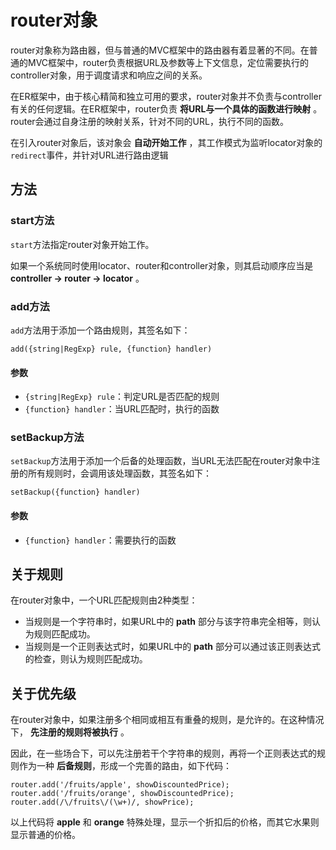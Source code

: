 # router对象

router对象称为路由器，但与普通的MVC框架中的路由器有着显著的不同。在普通的MVC框架中，router负责根据URL及参数等上下文信息，定位需要执行的controller对象，用于调度请求和响应之间的关系。

在ER框架中，由于核心精简和独立可用的要求，router对象并不负责与controller有关的任何逻辑。在ER框架中，router负责 **将URL与一个具体的函数进行映射** 。router会通过自身注册的映射关系，针对不同的URL，执行不同的函数。

在引入router对象后，该对象会 **自动开始工作** ，其工作模式为监听locator对象的`redirect`事件，并针对URL进行路由逻辑

## 方法

### start方法

`start`方法指定router对象开始工作。

如果一个系统同时使用locator、router和controller对象，则其启动顺序应当是 **controller -> router -> locator** 。

### add方法

`add`方法用于添加一个路由规则，其签名如下：

    add({string|RegExp} rule, {function} handler)

#### 参数

- `{string|RegExp} rule`：判定URL是否匹配的规则
- `{function} handler`：当URL匹配时，执行的函数

### setBackup方法

`setBackup`方法用于添加一个后备的处理函数，当URL无法匹配在router对象中注册的所有规则时，会调用该处理函数，其签名如下：

    setBackup({function} handler)

#### 参数

- `{function} handler`：需要执行的函数

## 关于规则

在router对象中，一个URL匹配规则由2种类型：

- 当规则是一个字符串时，如果URL中的 **path** 部分与该字符串完全相等，则认为规则匹配成功。
- 当规则是一个正则表达式时，如果URL中的 **path** 部分可以通过该正则表达式的检查，则认为规则匹配成功。

## 关于优先级

在router对象中，如果注册多个相同或相互有重叠的规则，是允许的。在这种情况下， **先注册的规则将被执行** 。

因此，在一些场合下，可以先注册若干个字符串的规则，再将一个正则表达式的规则作为一种 **后备规则**，形成一个完善的路由，如下代码：

    router.add('/fruits/apple', showDiscountedPrice);
    router.add('/fruits/orange', showDiscountedPrice);
    router.add(/\/fruits\/(\w+)/, showPrice);

以上代码将 **apple** 和 **orange** 特殊处理，显示一个折扣后的价格，而其它水果则显示普通的价格。